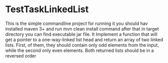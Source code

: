 # TestTaskLinkedList
This is the simple commandline project for running it you should hav installed maven 3+
and run mvn clean install command after that in target directory you can find executable jar file.
It Implement a function that will get a pointer to a one-way-linked list head and return an array of two linked lists.
   First, of them, they should contain only odd elements from the input, while the second only even elements.
    Both returned lists should be in a reversed order